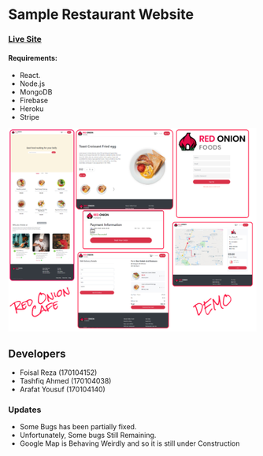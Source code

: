 # Sample Restaurant Website

### **[Live Site](https://red-onion-cafe-ce195.firebaseapp.com/)**

#### **Requirements**:
* React.
* Node.js
* MongoDB
* Firebase
* Heroku
* Stripe

![All Pages](assets/red-on.jpeg)


## Developers
- Foisal Reza (170104152)
- Tashfiq Ahmed (170104038)
- Arafat Yousuf (170104140)


### Updates

  - Some Bugs has been partially fixed.
  - Unfortunately, Some bugs Still Remaining.
  - Google Map is Behaving Weirdly and so it is still under Construction
